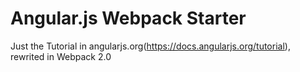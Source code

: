 # Angular.js Webpack Starter

Just the Tutorial in angularjs.org(https://docs.angularjs.org/tutorial), rewrited in Webpack 2.0
